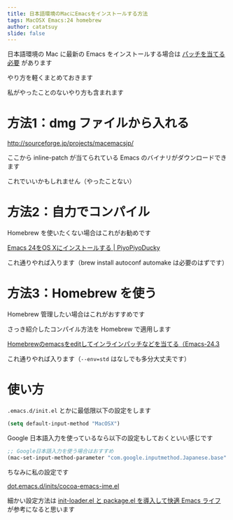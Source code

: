 ```yaml
---
title: 日本語環境のMacにEmacsをインストールする方法
tags: MacOSX Emacs:24 homebrew
author: catatsuy
slide: false
---
```

日本語環境の Mac に最新の Emacs をインストールする場合は [パッチを当てる必要](http://macemacsjp.sourceforge.jp/index.php?InlinePatchForCarbonEmacs) があります

やり方を軽くまとめておきます

私がやったことのないやり方も含まれます

# 方法1：dmg ファイルから入れる

http://sourceforge.jp/projects/macemacsjp/

ここから inline-patch が当てられている Emacs のバイナリがダウンロードできます

これでいいかもしれません（やったことない）


# 方法2：自力でコンパイル

Homebrew を使いたくない場合はこれがお勧めです

[Emacs 24をOS Xにインストールする | PiyoPiyoDucky](http://piyopiyoducky.net/install-emacs-24-to-os-x/)

これ通りやれば入ります（brew install autoconf automake は必要のはずです）


# 方法3：Homebrew を使う

Homebrew 管理したい場合はこれがおすすめです

さっき紹介したコンパイル方法を Homebrew で適用します

[Homebrewのemacsをeditしてインラインパッチなどを当てる（Emacs-24.3](http://qiita.com/items/0824b0a4fd1eaae67019)

これ通りやれば入ります（`--env=std` はなしでも多分大丈夫です）


# 使い方

`.emacs.d/init.el` とかに最低限以下の設定をします

```cl:cocoa-emacs-ime.el
(setq default-input-method "MacOSX")
```

Google 日本語入力を使っているなら以下の設定もしておくといい感じです

```cl:cocoa-emacs-ime.el
;; Google日本語入力を使う場合はおすすめ
(mac-set-input-method-parameter "com.google.inputmethod.Japanese.base" `title "あ")
```

ちなみに私の設定です

[dot.emacs.d/inits/cocoa-emacs-ime.el](https://github.com/catatsuy/dot.emacs.d/blob/master/inits/cocoa-emacs-ime.el)

細かい設定方法は [init-loader.el と package.el を導入して快適 Emacs ライフ](http://qiita.com/items/5f1cd86e2522fd3384a0) が参考になると思います

